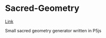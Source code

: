 # Sacred-Geometry

[Link](https://sacred-geometry.pages.dev/)

Small sacred geometry generator written in P5js
